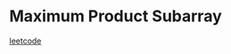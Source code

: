 Maximum Product Subarray
========================
[leetcode](https://leetcode.com/problems/maximum-product-subarray)
